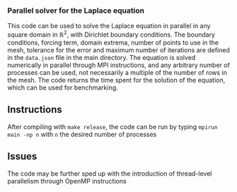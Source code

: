 ### Parallel solver for the Laplace equation

This code can be used to solve the Laplace equation in parallel in any square domain in $\mathbb{R}^2$, with Dirichlet boundary conditions. The boundary conditions,
forcing term, domain extrema, number of points to use in the mesh, tolerance for the error and maximum number of iterations are defined in the `data.json` file in the main directory.
The equation is solved numerically in parallel through MPI instructions, and any arbitrary number of processes can be used, not necessarily a multiple of the number of rows in the mesh.
The code returns the time spent for the solution of the equation, which can be used for benchmarking. 

## Instructions

After compiling with `make release`, the code can be run by typing `mpirun main -np n` with `n` the desired number of processes

## Issues

The code may be further sped up with the introduction of thread-level parallelism through OpenMP instructions
